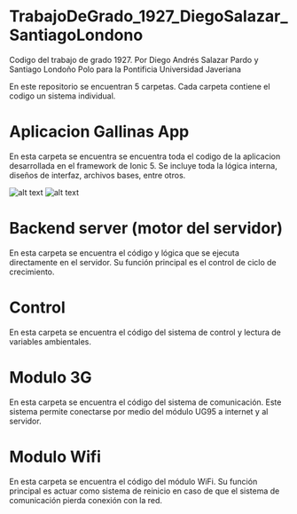 # TrabajoDeGrado_1927_DiegoSalazar_SantiagoLondono
Codigo del trabajo de grado 1927. Por Diego Andrés Salazar Pardo y Santiago Londoño Polo para la Pontificia Universidad Javeriana 


En este repositorio se encuentran 5 carpetas. Cada carpeta contiene el codigo un sistema individual.


# Aplicacion Gallinas App

En esta carpeta se encuentra se encuentra toda el codigo de la aplicacion desarrollada en el framework de Ionic 5. Se incluye toda la lógica interna, diseños de interfaz, archivos bases, entre otros.

![alt text](https://ibb.co/zmy5WJy)
![alt text](https://ibb.co/z6XxwN1)


# Backend server (motor del servidor)

En esta carpeta se encuentra el código y lógica que se ejecuta directamente en el servidor. Su función principal es el control de ciclo de crecimiento. 

# Control

En esta carpeta se encuentra el código del sistema de control y lectura de variables ambientales.

# Modulo 3G

En esta carpeta se encuentra el código del sistema de comunicación. Este sistema permite conectarse por medio del módulo UG95 a internet y al servidor.

# Modulo Wifi

En esta carpeta se encuentra el código del módulo WiFi. Su función principal es actuar como sistema de reinicio en caso de que el sistema de comunicación pierda conexión con la red.
